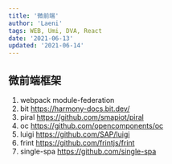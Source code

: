 ```yaml
---
title: '微前端'
author: 'Laeni'
tags: WEB, Umi, DVA, React
date: '2021-06-13'
updated: '2021-06-14'
---
```



## 微前端框架

1. webpack module-federation
2. bit https://harmony-docs.bit.dev/
3. piral https://github.com/smapiot/piral
4. oc https://github.com/opencomponents/oc
5. luigi https://github.com/SAP/luigi
6. frint https://github.com/frintjs/frint
7. single-spa https://github.com/single-spa

